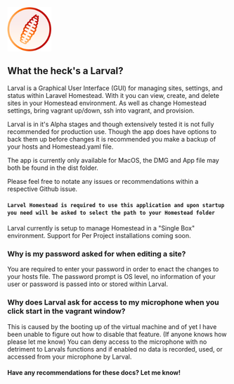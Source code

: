 <img src="/icons/larva.png" width="100px" alt="Larval Logo">

## What the heck's a Larval?

Larval is a Graphical User Interface (GUI) for managing sites, settings, and status within Laravel Homestead. With it you can view, create, and delete sites in your Homestead environment. As well as change Homestead settings, bring vagrant up/down, ssh into vagrant, and provision.

Larval is in it's Alpha stages and though extensively tested it is not fully recommended for production use. Though the app does have options to back them up before changes it is recommended you make a backup of your hosts and Homestead.yaml file.

The app is currently only available for MacOS, the DMG and App file may both be found in the dist folder.

Please feel free to notate any issues or recommendations within a respective Github issue.

#### `Larvel Homestead is required to use this application and upon startup you need will be asked to select the path to your Homestead folder`

Larval currently is setup to manage Homestead in a "Single Box" environment. Support for Per Project installations coming soon.

### Why is my password asked for when editing a site?
You are required to enter your password in order to enact the changes to your hosts file. The password prompt is OS level, no information of your user or password is passed into or stored within Larval.

### Why does Larval ask for access to my microphone when you click start in the vagrant window?
This is caused by the booting up of the virtual machine and of yet I have been unable to figure out how to disable that feature. (If anyone knows how please let me know) You can deny access to the microphone with no detriment to Larvals functions and if enabled no data is recorded, used, or accessed from your microphone by Larval.

#### Have any recommendations for these docs? Let me know!
